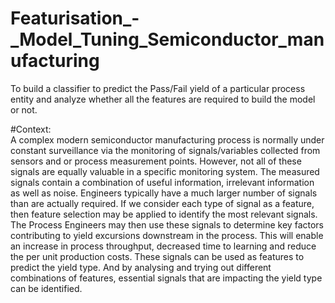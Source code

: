 # Featurisation_-_Model_Tuning_Semiconductor_manufacturing
To  build a classifier to predict the Pass/Fail yield of a particular process entity and analyze whether all the features are required to build the model or not.

#Context:  
A complex modern semiconductor manufacturing process is normally under constant surveillance via the monitoring of
signals/variables collected from sensors and or process measurement points. However, not all of these signals are equally valuable in a
specific monitoring system. The measured signals contain a combination of useful information, irrelevant information as well as noise.
Engineers typically have a much larger number of signals than are actually required. If we consider each type of signal as a feature, then
feature selection may be applied to identify the most relevant signals. The Process Engineers may then use these signals to determine key
factors contributing to yield excursions downstream in the process. This will enable an increase in process throughput, decreased time to
learning and reduce the per unit production costs. These signals can be used as features to predict the yield type. And by analysing and
trying out different combinations of features, essential signals that are impacting the yield type can be identified.
